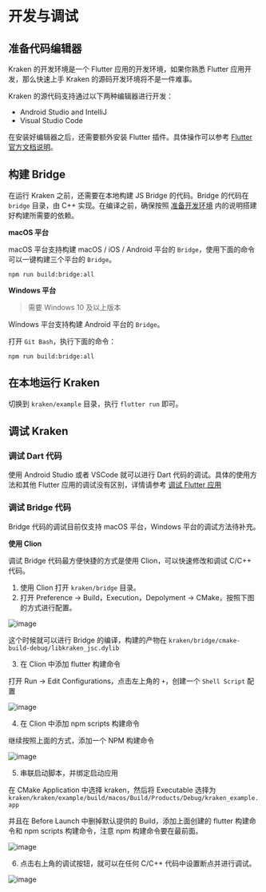 # 开发与调试

## 准备代码编辑器

Kraken 的开发环境是一个 Flutter 应用的开发环境，如果你熟悉 Flutter 应用开发，那么快速上手 Kraken 的源码开发环境将不是一件难事。

Kraken 的源代码支持通过以下两种编辑器进行开发：

- Android Studio and IntelliJ
- Visual Studio Code

在安装好编辑器之后，还需要额外安装 Flutter 插件。具体操作可以参考 [Flutter 官方文档说明](https://flutter.dev/docs/get-started/editor?tab=androidstudio)。

## 构建 Bridge

在运行 Kraken 之前，还需要在本地构建 JS Bridge 的代码。Bridge 的代码在 `bridge` 目录，由 C++ 实现。在编译之前，确保按照 [准备开发环境](/guide/contribute/environment) 内的说明搭建好构建所需要的依赖。

**macOS 平台**

macOS 平台支持构建 macOS / iOS / Android 平台的 `Bridge`，使用下面的命令可以一键构建三个平台的 `Bridge`。

```shell script
npm run build:bridge:all
```

**Windows 平台**

> 需要 Windows 10 及以上版本

Windows 平台支持构建 Android 平台的 `Bridge`。

打开 `Git Bash`，执行下面的命令：

```shell script
npm run build:bridge:all
```

## 在本地运行 Kraken

切换到 `kraken/example` 目录，执行 `flutter run` 即可。

## 调试 Kraken

### 调试 Dart 代码

使用 Android Studio 或者 VSCode 就可以进行 Dart 代码的调试。具体的使用方法和其他 Flutter 应用的调试没有区别，详情请参考 [调试 Flutter 应用](https://flutter.dev/docs/testing/debugging)

### 调试 Bridge 代码

Bridge 代码的调试目前仅支持 macOS 平台，Windows 平台的调试方法待补充。

**使用 Clion**

调试 Bridge 代码最方便快捷的方式是使用 Clion，可以快速修改和调试 C/C++ 代码。

1. 使用 Clion 打开 `kraken/bridge` 目录。
2. 打开 Preference -> Build，Execution，Depolyment -> CMake，按照下图的方式进行配置。

![image](https://kraken.oss-cn-hangzhou.aliyuncs.com/videos/117528306-1eeae380-b004-11eb-8ab8-5781912e815c.png)

这个时候就可以进行 Bridge 的编译，构建的产物在 `kraken/bridge/cmake-build-debug/libkraken_jsc.dylib`

3. 在 Clion 中添加 flutter 构建命令

打开 Run -> Edit Configurations，点击左上角的 `+`，创建一个 `Shell Script` 配置

![image](https://kraken.oss-cn-hangzhou.aliyuncs.com/images/20210722151305.jpg)

4. 在 Clion 中添加 npm scripts 构建命令

继续按照上面的方式，添加一个 NPM 构建命令

![image](https://kraken.oss-cn-hangzhou.aliyuncs.com/images/20210722151516.jpg)

5. 串联启动脚本，并绑定启动应用

在 CMake Application 中选择 kraken，然后将 Executable 选择为 `kraken/kraken/example/build/macos/Build/Products/Debug/kraken_example.app`

并且在 Before Launch 中删掉默认提供的 Build，添加上面创建的 flutter 构建命令和 npm scripts 构建命令，注意 npm 构建命令要在最前面。

![image](https://kraken.oss-cn-hangzhou.aliyuncs.com/images/20210722151903.jpg)

6. 点击右上角的调试按钮，就可以在任何 C/C++ 代码中设置断点并进行调试。

![image](https://kraken.oss-cn-hangzhou.aliyuncs.com/videos/117529034-d9301a00-b007-11eb-9300-d46d1c25005f.png)
